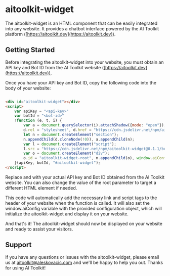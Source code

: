 # aitoolkit-widget

The aitoolkit-widget is an HTML component that can be easily integrated into any website. It provides a chatbot
interface powered by the AI Toolkit platform ([https://aitoolkit.dev](https://aitoolkit.dev)).

## Getting Started

Before integrating the aitoolkit-widget into your website, you must obtain an API key and Bot ID from the AI Toolkit
website ([https://aitoolkit.dev](https://aitoolkit.dev)).

Once you have your API key and Bot ID, copy the following code into the body of your website:

```html

<div id="aitoolkit-widget"></div>
<script>
    var apiKey = "<api-key>"
    var botId = "<bot-id>"
    !function (e, t, i) {
        var a = document.querySelector(i).attachShadow({mode: "open"}), d = document.createElement("link");
        d.rel = "stylesheet", d.href = "https://cdn.jsdelivr.net/npm/aitoolkit-widget@0.1.1/build/static/css/main.f3c2ae30.css";
        let n = document.createElement("section");
        n.appendChild(d.cloneNode(!0)), a.appendChild(n);
        var l = document.createElement("script");
        l.src = "https://cdn.jsdelivr.net/npm/aitoolkit-widget@0.1.1/build/static/js/main.814e1d5f.js", n.appendChild(l);
        var o = document.createElement("div");
        o.id = "aitoolkit-widget-root", n.appendChild(o), window.aiConfig = {apiKey: e, botId: t, root: o}
    }(apiKey, botId, "#aitoolkit-widget");
</script>
```

Replace <api-key> and <bot-id> with your actual API key and Bot ID obtained from the AI Toolkit website. You can also
change the value of the root parameter to target a different HTML element if needed.

This code will automatically add the necessary link and script tags to the header of your website when the function is
called. It will also set the window.aiConfig variable with the provided configuration object, which will initialize the
aitoolkit-widget and display it on your website.

And that's it! The aitoolkit-widget should now be displayed on your website and ready to assist your visitors.

## Support

If you have any questions or issues with the aitoolkit-widget, please email us
at [aitoolkit@aleskovacic.com](mailto:aitoolkit@aleskovacic.com) and we'll be happy to help you out. Thanks for using AI
Toolkit!
